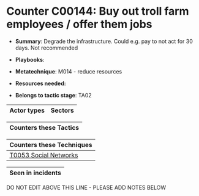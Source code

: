 # Counter C00144: Buy out troll farm employees / offer them jobs

* **Summary**: Degrade the infrastructure. Could e.g. pay to not act for 30 days.  Not recommended

* **Playbooks**: 

* **Metatechnique**: M014 - reduce resources

* **Resources needed:** 

* **Belongs to tactic stage**: TA02


| Actor types | Sectors |
| ----------- | ------- |



| Counters these Tactics |
| ---------------------- |



| Counters these Techniques |
| ------------------------- |
| [T0053 Social Networks](../generated_pages/techniques/T0053.md) |



| Seen in incidents |
| ----------------- |


DO NOT EDIT ABOVE THIS LINE - PLEASE ADD NOTES BELOW